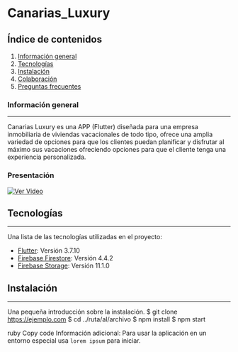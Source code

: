 # Canarias_Luxury

## Índice de contenidos
1. [Información general](#información-general)
2. [Tecnologías](#tecnologías)
3. [Instalación](#instalación)
4. [Colaboración](#colaboración)
5. [Preguntas frecuentes](#preguntas-frecuentes)

### Información general
***
Canarias Luxury es una APP (Flutter) diseñada para una empresa inmobiliaria de viviendas vacacionales de todo tipo, ofrece una amplia variedad de opciones para que los clientes puedan planificar y disfrutar al máximo sus vacaciones ofreciendo opciones para que el cliente tenga una experiencia personalizada. 

### Presentación
[![Ver Video](https://img.youtube.com/vi/s-nawCT2L8A/maxresdefault.jpg)](https://www.youtube.com/watch?v=s-nawCT2L8A)

## Tecnologías
***
Una lista de las tecnologías utilizadas en el proyecto:
* [Flutter](https://flutter.dev/): Versión 3.7.10
* [Firebase Firestore](https://firebase.google.com/products/firestore): Versión 4.4.2
* [Firebase Storage](https://firebase.google.com/products/storage): Versión 11.1.0

## Instalación
***
Una pequeña introducción sobre la instalación. 
$ git clone https://ejemplo.com
$ cd ../ruta/al/archivo
$ npm install
$ npm start

ruby
Copy code
Información adicional: Para usar la aplicación en un entorno especial usa ```lorem ipsum``` para iniciar.
